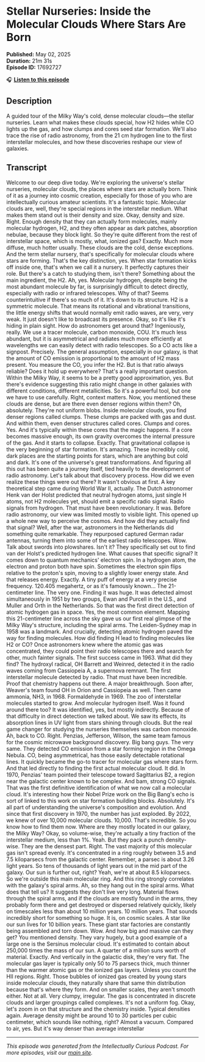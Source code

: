 # Stellar Nurseries: Inside the Molecular Clouds Where Stars Are Born

**Published:** May 02, 2025  
**Duration:** 21m 31s  
**Episode ID:** 17692727

🎧 **[Listen to this episode](https://intellectuallycurious.buzzsprout.com/2529712/episodes/17692727-stellar-nurseries-inside-the-molecular-clouds-where-stars-are-born)**

## Description

A guided tour of the Milky Way's cold, dense molecular clouds—the stellar nurseries. Learn what makes these clouds special, how H2 hides while CO lights up the gas, and how clumps and cores seed star formation. We'll also trace the rise of radio astronomy, from the 21 cm hydrogen line to the first interstellar molecules, and how these discoveries reshape our view of galaxies.

## Transcript

Welcome to our deep dive today. We're exploring the universe's stellar nurseries, molecular clouds, the places where stars are actually born. Think of it as a journey into cosmic creation, especially for those of you who are intellectually curious amateur scientists. It's a fantastic topic. Molecular clouds are, well, they're special regions in the interstellar medium. What makes them stand out is their density and size. Okay, density and size. Right. Enough density that they can actually form molecules, mainly molecular hydrogen, H2, and they often appear as dark patches, absorption nebulae, because they block light. So they're quite different from the rest of interstellar space, which is mostly, what, ionized gas? Exactly. Much more diffuse, much hotter usually. These clouds are the cold, dense exceptions. And the term stellar nursery, that's specifically for molecular clouds where stars are forming. That's the key distinction, yes. When star formation kicks off inside one, that's when we call it a nursery. It perfectly captures their role. But there's a catch to studying them, isn't there? Something about the main ingredient, the H2. Ah, yes. Molecular hydrogen, despite being the most abundant molecule by far, is surprisingly difficult to detect directly, especially with radio or infrared telescopes. Why of that? Seems counterintuitive if there's so much of it. It's down to its structure. H2 is a symmetric molecule. That means its rotational and vibrational transitions, the little energy shifts that would normally emit radio waves, are very, very weak. It just doesn't like to broadcast its presence. Okay, so it's like it's hiding in plain sight. How do astronomers get around that? Ingeniously, really. We use a tracer molecule, carbon monoxide, COU. It's much less abundant, but it is asymmetrical and radiates much more efficiently at wavelengths we can easily detect with radio telescopes. So a CO acts like a signpost. Precisely. The general assumption, especially in our galaxy, is that the amount of CO emission is proportional to the amount of H2 mass present. You measure the CO, you infer the H2. But is that ratio always reliable? Does it hold up everywhere? That's a really important question. Within the Milky Way, it seems to be a pretty good approximation, yes. But there's evidence suggesting this ratio might change in other galaxies with different conditions, different metallicities. So it's a powerful tool, but one we have to use carefully. Right, context matters. Now, you mentioned these clouds are dense, but are there even denser regions within them? Oh, absolutely. They're not uniform blobs. Inside molecular clouds, you find denser regions called clumps. These clumps are packed with gas and dust. And within them, even denser structures called cores. Clumps and cores. Yes. And it's typically within these cores that the magic happens. If a core becomes massive enough, its own gravity overcomes the internal pressure of the gas. And it starts to collapse. Exactly. That gravitational collapse is the very beginning of star formation. It's amazing. These incredibly cold, dark places are the starting points for stars, which are anything but cold and dark. It's one of the universe's great transformations. And figuring all this out has been quite a journey itself, tied heavily to the development of radio astronomy. Let's talk about that discovery process. How did we even realize these things were out there? It wasn't obvious at first. A key theoretical step came during World War II, actually. The Dutch astronomer Henk van der Holst predicted that neutral hydrogen atoms, just single H atoms, not H2 molecules yet, should emit a specific radio signal. Radio signals from hydrogen. That must have been revolutionary. It was. Before radio astronomy, our view was limited mostly to visible light. This opened up a whole new way to perceive the cosmos. And how did they actually find that signal? Well, after the war, astronomers in the Netherlands did something quite remarkable. They repurposed captured German radar antennas, turning them into some of the earliest radio telescopes. Wow. Talk about swords into plowshares. Isn't it? They specifically set out to find van der Holst's predicted hydrogen line. What causes that specific signal? It comes down to quantum mechanics' electron spin. In a hydrogen atom, the electron and proton both have spin. Sometimes the electron spin flips relative to the proton's spin, moving to a slightly lower energy state. And that releases energy. Exactly. A tiny puff of energy at a very precise frequency. 120.405 megahertz, or as it's famously known... The 21-centimeter line. The very one. Finding it was huge. It was detected almost simultaneously in 1951 by two groups, Ewan and Purcell in the U.S., and Muller and Orth in the Netherlands. So that was the first direct detection of atomic hydrogen gas in space. Yes, the most common element. Mapping this 21-centimeter line across the sky gave us our first real glimpse of the Milky Way's structure, including the spiral arms. The Leiden-Sydney map in 1958 was a landmark. And crucially, detecting atomic hydrogen paved the way for finding molecules. How did finding H lead to finding molecules like H2 or CO? Once astronomers knew where the atomic gas was concentrated, they could point their radio telescopes there and search for other, much fainter signals. The first success came in 1963. What did they find? The hydroxyl radical, OH Barrett and Weinred, detected it in the radio waves coming from Cassiopeia A, a supernova remnant. The first interstellar molecule detected by radio. That must have been incredible. Proof that chemistry happens out there. A major breakthrough. Soon after, Weaver's team found OH in Orion and Cassiopeia as well. Then came ammonia, NH3, in 1968. Formaldehyde in 1969. The zoo of interstellar molecules started to grow. And molecular hydrogen itself. Was it found around there too? It was identified, yes, but mostly indirectly. Because of that difficulty in direct detection we talked about. We saw its effects, its absorption lines in UV light from stars shining through clouds. But the real game changer for studying the nurseries themselves was carbon monoxide. Ah, back to CO. Right. Penzias, Jefferson, Wilson, the same team famous for the cosmic microwave background discovery. Big bang guys. The very same. They detected CO emission from a star forming region in the Omega Nebula. CO, being asymmetrical, has those easily detectable rotational lines. It quickly became the go-to tracer for molecular gas where stars form. And that led directly to finding the first actual molecular cloud. It did. In 1970, Penzias' team pointed their telescope toward Sagittarius B2, a region near the galactic center known to be complex. And bam, strong CO signals. That was the first definitive identification of what we now call a molecular cloud. It's interesting how their Nobel Prize work on the Big Bang's echo is sort of linked to this work on star formation building blocks. Absolutely. It's all part of understanding the universe's composition and evolution. And since that first discovery in 1970, the number has just exploded. By 2022, we knew of over 10,000 molecular clouds. 10,000. That's incredible. So you know how to find them now. Where are they mostly located in our galaxy, the Milky Way? Okay, so volume-wise, they're actually a tiny fraction of the interstellar medium, less than 1%. Yeah. But they pack a punch density-wise. They are the densest part. Right. The vast majority of this molecular gas isn't spread evenly. It's concentrated in a ring roughly between 3.5 and 7.5 kiloparsecs from the galactic center. Remember, a parsec is about 3.26 light years. So tens of thousands of light years out in the mid part of the galaxy. Our sun is further out, right? Yeah, we're at about 8.5 kiloparsecs. So we're outside this main molecular ring. And this ring strongly correlates with the galaxy's spiral arms. Ah, so they hang out in the spiral arms. What does that tell us? It suggests they don't live very long. Material flows through the spiral arms, and if the clouds are mostly found in the arms, they probably form there and get destroyed or dispersed relatively quickly, likely on timescales less than about 10 million years. 10 million years. That sounds incredibly short for something so huge. It is, on cosmic scales. A star like our sun lives for 10 billion years. These giant star factories are constantly being assembled and torn down. Wow. And how big and massive can they get? You mentioned density. They vary hugely, but a good example of a large one is the Sersinus molecular cloud. It's estimated to contain about 250,000 times the mass of our sun. A quarter of a million suns worth of material. Exactly. And vertically in the galactic disk, they're very flat. The molecular gas layer is typically only 50 to 75 parsecs thick, much thinner than the warmer atomic gas or the ionized gas layers. Unless you count the HII regions. Right. Those bubbles of ionized gas created by young stars inside molecular clouds, they naturally share that same thin distribution because that's where they form. And on smaller scales, they aren't smooth either. Not at all. Very clumpy, irregular. The gas is concentrated in discrete clouds and larger groupings called complexes. It's not a uniform fog. Okay, let's zoom in on that structure and the chemistry inside. Typical densities again. Average density might be around 10 to 30 particles per cubic centimeter, which sounds like nothing, right? Almost a vacuum. Compared to air, yes. But it's way denser than average interstellar

---
*This episode was generated from the Intellectually Curious Podcast. For more episodes, visit our [main site](https://intellectuallycurious.buzzsprout.com).*
